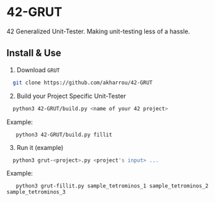 # 42-GRUT
42 Generalized Unit-Tester. Making unit-testing less of a hassle.


## Install & Use

  1)  Download `GRUT`
```bash
  git clone https://github.com/akharrou/42-GRUT
```

  2) Build your Project Specific Unit-Tester
```bash
  python3 42-GRUT/build.py <name of your 42 project>
```
Example:
```
   python3 42-GRUT/build.py fillit
```

  3) Run it (example)
```bash
  python3 grut-<project>.py <project's input> ...
```
Example:
```
   python3 grut-fillit.py sample_tetrominos_1 sample_tetrominos_2 sample_tetrominos_3
```
